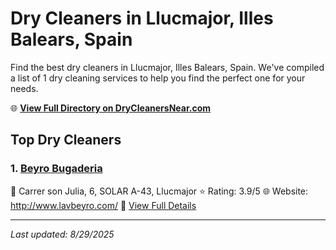 # Dry Cleaners in Llucmajor, Illes Balears, Spain

Find the best dry cleaners in Llucmajor, Illes Balears, Spain. We've compiled a list of 1 dry cleaning services to help you find the perfect one for your needs.

🌐 **[View Full Directory on DryCleanersNear.com](https://drycleanersnear.com/city/Spain/Illes%20Balears/Llucmajor)**

## Top Dry Cleaners

### 1. [Beyro Bugaderia](https://drycleanersnear.com/dryCleaner/68b0e196033494bdc84ab30f/beyro-bugaderia)
📍 Carrer son Julia, 6, SOLAR A-43, Llucmajor
⭐ Rating: 3.9/5
🌐 Website: http://www.lavbeyro.com/
🔗 [View Full Details](https://drycleanersnear.com/dryCleaner/68b0e196033494bdc84ab30f/beyro-bugaderia)


---

*Last updated: 8/29/2025*
